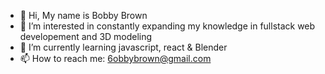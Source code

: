 - 👋 Hi, My name is Bobby Brown
- 👀 I’m interested in constantly expanding my knowledge  in fullstack web developement and 3D modeling
- 🌱 I’m currently learning javascript, react & Blender
- 📫 How to reach me: 6obbybrown@gmail.com

<!---
B0bbyBrown/B0bbyBrown is a ✨ special ✨ repository because its `README.md` (this file) appears on your GitHub profile.
You can click the Preview link to take a look at your changes.
--->
